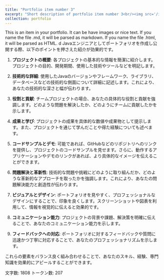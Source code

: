 ```yaml
---
title: "Portfolio item number 3"
excerpt: "Short description of portfolio item number 3<br/><img src='/images/500x300.png'>"
collection: portfolio
---
```


This is an item in your portfolio. It can be have images or nice text. If you name the file .md, it will be parsed as markdown. If you name the file .html, it will be parsed as HTML. 
d
Javaエンジニアとしてポートフォリオを作成し公開する際、以下のポイントを押さえた紹介が効果的です。

1. **プロジェクトの概要**: 各プロジェクトの基本的な情報を簡潔に紹介します。プロジェクトの目的、開発期間、使用した技術やツールなどを明記します。

2. **技術的な詳細**: 使用したJavaのバージョンやフレームワーク、ライブラリ、データベースなどの技術的な側面について詳細に記述します。これにより、あなたの技術的な深さと幅が伝わります。

3. **役割と貢献**: チームプロジェクトの場合、あなたの具体的な役割と貢献を強調します。どのような問題を解決したか、どのようにチームに貢献したかを示します。

4. **成果と学び**: プロジェクトの成果を具体的な数値や成果物として提示します。また、プロジェクトを通じて学んだことや得た経験についても述べます。

5. **コードサンプルとデモ**: 可能であれば、GitHubなどのリポジトリへのリンクを提供し、プロジェクトのコードサンプルを見せます。さらに、動作するアプリケーションやデモのリンクがあれば、より具体的なイメージを伝えることができます。

6. **問題解決と革新性**: 技術的な問題や挑戦にどのように取り組んだか、どのような革新的なアプローチを取ったかを強調します。これにより、あなたの問題解決能力と創造性が伝わります。

7. **ビジュアルとデザイン**: ポートフォリオを見やすく、プロフェッショナルなデザインにすることで、印象を良くします。スクリーンショットや図表を利用して、情報を視覚的に伝えると効果的です。

8. **コミュニケーション能力**: プロジェクトの背景や課題、解決策を明確に伝えることで、あなたのコミュニケーション能力を示します。

9. **フィードバックへの対応**: ポートフォリオに対するフィードバックや質問に迅速かつ丁寧に対応することで、あなたのプロフェッショナリズムを示します。

これらの要素をバランス良く組み合わせることで、あなたのスキル、経験、専門知識を効果的にアピールすることができます。

文字数: 1808
トークン数: 207